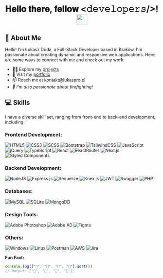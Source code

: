 <div align="center">
<h1> 𝐇𝐞𝐥𝐥𝐨 𝐭𝐡𝐞𝐫𝐞, 𝐟𝐞𝐥𝐥𝐨𝐰 <𝚍𝚎𝚟𝚎𝚕𝚘𝚙𝚎𝚛𝚜/>!  <img src="https://media.giphy.com/media/hvRJCLFzcasrR4ia7z/giphy.gif" width="35"></h1>
</div>

## 👦 About Me
Hello! I'm Łukasz Duda, a Full-Stack Developer based in Kraków. I'm passionate about creating dynamic and responsive web applications. Here are some ways to connect with me and check out my work:
- 👨‍💻 Explore my [projects](https://github.com/lukas60055?tab=repositories)
- 🔭 Visit my [portfolio](https://lukaspro.pl/)
- 📫 Reach me at [kontakt@lukaspro.pl](mailto:kontakt@lukaspro.pl)
- *🚒 I'm also passionate about firefighting!*
  
## 💻 Skills
I have a diverse skill set, ranging from front-end to back-end development, including:

### Frontend Development: <br>
![HTML5](https://img.shields.io/badge/HTML5-%23E34F26.svg?logo=html5&logoColor=white) ![CSS3](https://img.shields.io/badge/CSS3-%231572B6.svg?logo=css3&logoColor=white) ![SCSS](https://img.shields.io/badge/SCSS-hotpink.svg?logo=SASS&logoColor=white) ![Bootstrap](https://img.shields.io/badge/Bootstrap-%23563D7C.svg?logo=bootstrap&logoColor=white) ![TailwindCSS](https://img.shields.io/badge/Tailwind%20CSS-%2338B2AC.svg?logo=tailwind-css&logoColor=white) ![JavaScript](https://img.shields.io/badge/JavaScript-%23323330.svg?logo=javascript&logoColor=%23F7DF1E) ![jQuery](https://img.shields.io/badge/jQuery-%230769AD.svg?logo=jquery&logoColor=white) ![TypeScript](https://img.shields.io/badge/TypeScript-%23007ACC.svg?logo=typescript&logoColor=white) ![React](https://img.shields.io/badge/React-%2320232a.svg?logo=react&logoColor=%2361DAFB) ![ReactRouter](https://img.shields.io/badge/React_Router-CA4245?logo=react-router&logoColor=white) ![Next.js](https://img.shields.io/badge/Next.js-black?logo=next.js&logoColor=white) ![Styled Components](https://img.shields.io/badge/Styled_Components-DB7093?logo=styled-components&logoColor=white)

### Backend Development: <br>
![NodeJS](https://img.shields.io/badge/Node.js-6DA55F?logo=node.js&logoColor=white) ![Express.js](https://img.shields.io/badge/Express.js-%23404d59.svg?logo=express&logoColor=%2361DAFB) ![Sequelize](https://img.shields.io/badge/Sequelize-52B0E7?logo=sequelize&logoColor=fff) ![Knex.js](https://img.shields.io/badge/Knex.js-ff5722?logo=knex.js&logoColor=white) ![JWT](https://img.shields.io/badge/JWT-black?logo=json-web-tokens&logoColor=white) ![Swagger](https://img.shields.io/badge/-Swagger-%23Clojure?logo=swagger&logoColor=white) ![PHP](https://img.shields.io/badge/PHP-%23777BB4.svg?logo=php&logoColor=white)

### Databases: <br>
![MySQL](https://img.shields.io/badge/MySQL-%2300f.svg?logo=mysql&logoColor=white) ![SQLite](https://img.shields.io/badge/SQLite-%2307405e.svg?logo=sqlite&logoColor=white) ![MongoDB](https://img.shields.io/badge/MongoDB-%234ea94b.svg?logo=mongodb&logoColor=white)

### Design Tools: <br>
![Adobe Photoshop](https://img.shields.io/badge/Adobe_Photoshop-%2331A8FF.svg?logo=adobephotoshop&logoColor=white) ![Adobe XD](https://img.shields.io/badge/Adobe%20XD-470137?logo=Adobe%20XD&logoColor=%23FF61F6) ![Figma](https://img.shields.io/badge/Figma-%23F24E1E.svg?logo=figma&logoColor=white)

### Others: <br>
![Windows](https://custom-icon-badges.demolab.com/badge/Windows-0078D6?logo=windows11&logoColor=white) ![Linux](https://img.shields.io/badge/Linux-FCC624?logo=linux&logoColor=white) ![Postman](https://img.shields.io/badge/Postman-FF6C37?logo=postman&logoColor=white) ![AWS](https://img.shields.io/badge/AWS-%23FF9900.svg?logo=amazon-web-services&logoColor=white) ![Jira](https://img.shields.io/badge/Jira-0052CC?logo=jira&logoColor=fff)

**Fun Fact:** 
```javascript
console.log(["🥚", "🐣", "🐥", "🐔"].sort())
// Output: ["🐔", "🐣", "🐥", "🥚"];
```
